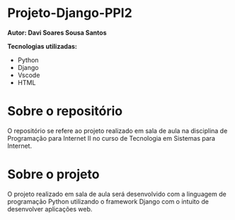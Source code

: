 # Projeto-Django-PPI2
**Autor: Davi Soares Sousa Santos**

**Tecnologias utilizadas:**
- Python
- Django
- Vscode
- HTML

# Sobre o repositório
O repositório se refere ao projeto realizado em sala de aula na disciplina de Programação para Internet II no curso de Tecnologia em Sistemas para Internet.

# Sobre o projeto
O projeto realizado em sala de aula será desenvolvido com a linguagem de programação Python utilizando o framework Django com o intuito de desenvolver aplicações web.
